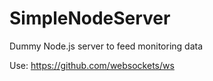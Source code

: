 # SimpleNodeServer
Dummy Node.js server to feed monitoring data

Use:
https://github.com/websockets/ws

